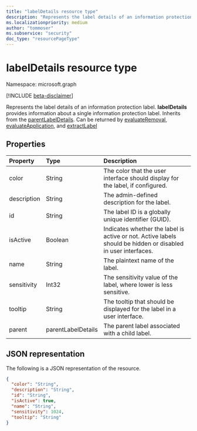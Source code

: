 ```yaml
---
title: "labelDetails resource type"
description: "Represents the label details of an information protection label."
ms.localizationpriority: medium
author: "tommoser"
ms.subservice: "security"
doc_type: "resourcePageType"
---
```


# labelDetails resource type

Namespace: microsoft.graph

[!INCLUDE [beta-disclaimer](../../includes/beta-disclaimer.md)]

Represents the label details of an information protection label. **labelDetails** provides information about a single information protection label. Inherits from
the [parentLabelDetails](parentlabeldetails.md). Can be returned by [evaluateRemoval](../api/informationprotectionlabel-evaluateremoval.md), [evaluateApplication](../api/informationprotectionlabel-evaluateapplication.md), and [extractLabel](../api/informationprotectionlabel-extractLabel.md)

## Properties

| Property    | Type                                         | Description                                                                                                  |
| :---------- | :------------------------------------------- | :----------------------------------------------------------------------------------------------------------- |
| color       | String                                       | The color that the user interface should display for the label, if configured.                               |
| description | String                                       | The admin-defined description for the label.                                                                 |
| id          | String                                       | The label ID is a globally unique identifier (GUID).                                                         |
| isActive    | Boolean                                      | Indicates whether the label is active or not. Active labels should be hidden or disabled in user interfaces. |
| name        | String                                       | The plaintext name of the label.                                                                             |
| sensitivity | Int32                                        | The sensitivity value of the label, where lower is less sensitive.                                           |
| tooltip     | String                                       | The tooltip that should be displayed for the label in a user interface.                                      |
| parent      | parentLabelDetails | The parent label associated with a child label.                                                              |

## JSON representation

The following is a JSON representation of the resource.

<!-- {
  "blockType": "resource",
  "optionalProperties": [

  ],
  "@odata.type": "microsoft.graph.labelDetails",
  "baseType": null
}-->

```json
{
  "color": "String",
  "description": "String",
  "id": "String",
  "isActive": true,
  "name": "String",
  "sensitivity": 1024,
  "tooltip": "String"
}
```

<!-- uuid: 16cd6b66-4b1a-43a1-adaf-3a886856ed98
2019-02-04 14:57:30 UTC -->
<!-- {
  "type": "#page.annotation",
  "description": "labelDetails resource",
  "keywords": "",
  "section": "documentation",
  "tocPath": ""
}-->

